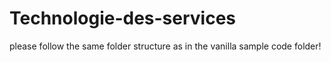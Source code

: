 # Technologie-des-services

please follow the same folder structure as in the vanilla sample code folder!
